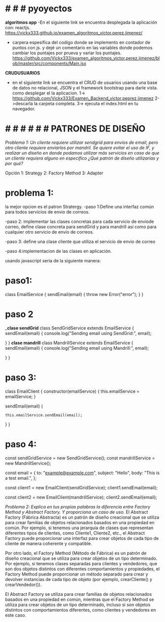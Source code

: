 # # # # pyoyectos 
__algoritmos app__
-En el siguiente link se encuentra desplegada la aplicación con:
reactjs.
https://vickx333.github.io/examen_algoritmos_victor.perez.jimenez/

- carpera espesifica del codigo donde se  implemento en contador de puntos con js. 
y dejé un comentario en las variables donde podemos cambiar los puntajes por prueva y variar los puntajes. 
https://github.com/Vickx333/examen_algoritmos_victor.perez.jimenez/blob/master/src/components/Main.jsx



__CRUDUSUARIOS__
- en el siguiente link se encuentra el CRUD de usuarios usando una base de datos no relacional, JSON y el framework bootstrap para darle vista. 
como desplegar el la aplicacion.
1->  https://github.com/Vickx333/Examen_Backend_victor.peprez.jimenez
2->descarla la carpeta completa.
3-> ejecuta el index.html en tu navegador. 




# # # # # # # PATRONES DE DISEÑO

*Problema 1: Un cliente requiere utilizar sendgrid para envíos de email, pero otro cliente requiere enviarlos por mandril. Se quiere evitar el uso de IF, y realizar un diseño en donde podamos utilizar más servicios en caso de que un cliente requiera alguno en específico ¿Qué patrón de diseño utilizarías y por qué?*


Opción 
1: Strategy 
2: Factory Method 
3: Adapter


# problema 1:
la mejor opcion es el patron Stratergy.
-paso 1:Define una interfaz común para todos servicios de envio de correos.

-paso 2: implementar las clases concretas para cada servicio de enviode correo,
define clase concreta para sendGrid y para mandrill así como para cualquier otro servicio de envio de correos. 

-paso 3: define una clase cliente que utiliza el servicio de envio de correo

-paso 4:implementacion de las clases en aplicación.

 usando javascript seria de la siguiente manera: 

# paso1:
 class EmailService {
  sendEmail(email) {
    throw new Error("error");
  }
}
# paso 2
___clase  sendGrid__
class SendGridService extends EmailService {
  sendEmail(email) {
    console.log("Sending email using SendGrid:", email);
    
  }
}
__clase mandrill__
class MandrillService extends EmailService {
  sendEmail(email) {
    console.log("Sending email using Mandrill:", email);
   
  }
}

# paso 3: 
class EmailClient {
  constructor(emailService) {
    this.emailService = emailService;
  }

  sendEmail(email) {
    
    this.emailService.sendEmail(email);
  }
}

# paso 4: 

const sendGridService = new SendGridService();
const mandrillService = new MandrillService();

const email = {
  to: "example@example.com",
  subject: "Hello",
  body: "This is a test email.",
};

const client1 = new EmailClient(sendGridService);
client1.sendEmail(email);

const client2 = new EmailClient(mandrillService);
client2.sendEmail(email);



*Problema 2: Explica en tus propias palabras la diferencia entre Factory Method y Abstract Factory. Y proporciona un caso de uso.*
El Abstract Factory (Fábrica Abstracta) es un patrón de diseño creacional que se utiliza para crear familias de objetos relacionados basados en una propiedad en común. Por ejemplo, si tenemos una jerarquía de clases que representan diferentes tipos de clientes, como Cliente1, Cliente2, etc., el Abstract Factory puede proporcionar una interfaz para crear objetos de cada tipo de cliente de manera coherente y compatible.

Por otro lado, el Factory Method (Método de Fábrica) es un patrón de diseño creacional que se utiliza para crear objetos de un tipo determinado. Por ejemplo, si tenemos clases separadas para clientes y vendedores, que son dos objetos distintos con diferentes comportamientos y propiedades, el Factory Method puede proporcionar un método separado para crear y devolver instancias de cada tipo de objeto (por ejemplo, crearCliente() y crearVendedor()).

El Abstract Factory se utiliza para crear familias de objetos relacionados basados en una propiedad en común, mientras que el Factory Method se utiliza para crear objetos de un tipo determinado, incluso si son objetos distintos con comportamientos diferentes, como clientes y vendedores en este caso.




